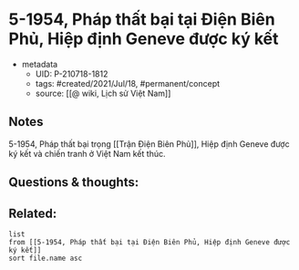 # 5-1954, Pháp thất bại tại Điện Biên Phủ, Hiệp định Geneve được ký kết

- metadata
	- UID: P-210718-1812
	- tags: #created/2021/Jul/18, #permanent/concept 
	- source: [[@ wiki, Lịch sử Việt Nam]]

## Notes
5-1954, Pháp thất bại trọng [[Trận Điện Biên Phủ]], Hiệp định Geneve được ký kết và chiến tranh ở Việt Nam kết thúc.

## Questions & thoughts:


## Related:
```dataview
list
from [[5-1954, Pháp thất bại tại Điện Biên Phủ, Hiệp định Geneve được ký kết]]
sort file.name asc
```